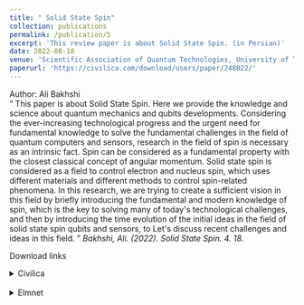 ```yaml
---
title: " Solid State Spin"
collection: publications
permalink: /publication/5
excerpt: 'This review paper is about Solid State Spin. (in Persian)'
date: 2022-08-10
venue: 'Scientific Association of Quantum Technologies, University of Tabriz'
paperurl: 'https://civilica.com/download/users/paper/248022/'
---
```

Author: Ali Bakhshi <br>
<q>
This paper is about Solid State Spin. Here we provide the knowledge and science about quantum mechanics and qubits developments.
Considering the ever-increasing technological progress and the urgent need for fundamental knowledge to solve the fundamental challenges in the field of quantum
computers and sensors, research in the field of spin is necessary as an intrinsic fact. Spin can be considered as a fundamental property with the closest 
classical concept of angular momentum. Solid state spin is considered as a field to control electron and nucleus spin, which uses different materials and 
different methods to control spin-related phenomena. In this research, we are trying to create a sufficient vision in this field by briefly introducing the 
fundamental and modern knowledge of spin, which is the key to solving many of today's technological challenges, and then by introducing the time evolution of 
the initial ideas in the field of solid state spin qubits and sensors, to Let's discuss recent challenges and ideas in this field.
</q>
<cite>Bakhshi, Ali. (2022). Solid State Spin. 4. 18. </cite>

Download links
<details>
<summary>Civilica</summary>
  <a href="https://civilica.com/download/users/paper/248022/">Bakhshi, Ali. (2022). Solid State Spin. 4. 18.</a>
</details><br>
<details>
<summary>Elmnet</summary>
  <a href="https://elmnet.ir/article/410162495-81186/%D8%A7%D8%B3%D9%BE%DB%8C%D9%86-%D8%AD%D8%A7%D9%84%D8%AA-%D8%AC%D8%A7%D9%85%D8%AF">Bakhshi, Ali. (2022). Solid State Spin. 4. 18.</a>
</details>



